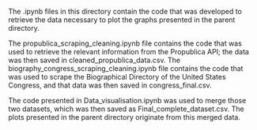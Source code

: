 The .ipynb files in this directory contain the code that was developed to retrieve the data necessary to plot the graphs presented in the parent directory. 

The propublica_scraping_cleaning.ipynb file contains the code that was used to retrieve the relevant information from the Propublica API; the data was then saved in cleaned_propublica_data.csv. The biography_congress_scraping_cleaning.ipynb file contains the code that was used to scrape the Biographical Directory of the United States Congress, and that data was then saved in congress_final.csv. 

The code presented in Data_visualisation.ipynb was used to merge those two datasets, which was then saved as Final_complete_dataset.csv. The plots presented in the parent directory originate from this merged data. 
